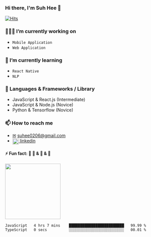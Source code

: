 ### Hi there, I'm Suh Hee 👋

<!--
**0hee0/0hee0** is a ✨ _special_ ✨ repository because its `README.md` (this file) appears on your GitHub profile.

Here are some ideas to get you started:

- 🔭 I’m currently working on ...
- 🌱 I’m currently learning ...
- 👯 I’m looking to collaborate on ...
- 🤔 I’m looking for help with ...
- 💬 Ask me about ...
- 📫 How to reach me: ...
- 😄 Pronouns: ...
- ⚡ Fun fact: ...
-->

[![Hits](https://hits.seeyoufarm.com/api/count/incr/badge.svg?url=https%3A%2F%2Fgithub.com%2F0hee0&count_bg=%239C27B0&title_bg=%23555555&icon=&icon_color=%239C27B0&title=hits&edge_flat=false)](https://hits.seeyoufarm.com)

### 👩🏻‍💻 I’m currently working on 
- `Mobile Application`
- `Web Application`

### 🌱 I’m currently learning 
- `React Native`
- `NLP`

### 🌟 Languages & Frameworks / Library
- JavaScript & React.js (Intermediate)
- JavaScript & Node.js (Novice)
- Python & Tensorflow (Novice)

### 📫 How to reach me 
- [✉](mailto:suhee0206@gmail.com) suhee0206@gmail.com
- <a href="https://linkedin.com/in/suhee0206@gmail.com" target="blank"><img align="center" src="https://cdn.jsdelivr.net/npm/simple-icons@3.0.1/icons/linkedin.svg" alt="suhee0206@gmail.com" height="20" width="20" /> linkedin</a>

#### ⚡ Fun fact: 💜 📸 & 🎾 & 🍷

<img height="180em" src="https://github-readme-stats.vercel.app/api?username=0hee0&show_icons=true&hide_border=true&&count_private=true&include_all_commits=true" />

<!--START_SECTION:waka-->

```text
JavaScript   4 hrs 7 mins    █████████████████████████   99.99 %
TypeScript   0 secs          ░░░░░░░░░░░░░░░░░░░░░░░░░   00.01 %
```

<!--END_SECTION:waka-->


